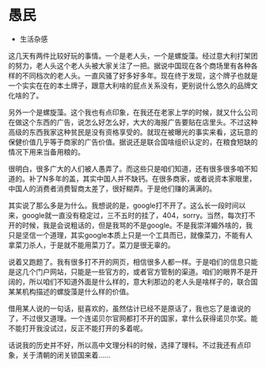 # 愚民
- 生活杂感

这几天有两件比较好玩的事情。一个是老人头，一个是螺旋藻。经过意大利打架团的努力，老人头这个老人头被大家关注了一把。据说中国现在各个商场里有各种各样的不同档次的老人头。一直风骚了好多好多年。现在终于发现，这个牌子也就是一个实实在在的本土牌子，跟意大利啥的屁点关系没有，更别说什么悠久的品牌文化啥的了。

另外一个是螺旋藻。这个我也有点印象，在我还在老家上学的时候，就又什么公司在做这个东西的广告，说怎么好怎么好，大大的海报广告要贴在店里头。不过这种高级的东西我家这种贫民是没有资格享受的。就现在被曝光的事实来看，这玩意的保健价值几乎等于商家的广告价值。据说还是联合国啥组织认定的，在粮食短缺的情况下用来当备用粮的。

很明白，很多广大的人们被人愚弄了。而这些只是咱们知道，还有很多很多咱不知道的。补了N多年的盖，其实中国人并不缺钙。在很多商家，或者说资本家眼里，中国人的消费者消费智商太差了，很好糊弄。于是他们赚的满满的。

其实说了那么多是为什么。我想说的是，google打不开了。这么长一段时间以来，google就一直没有稳定过，三不五时的挂了，404，sorry。当然，每次打不开的时候，我是会说粗话的，但是我骂的不是google。不是我崇洋媚外啥的，我只是坚信一个道理，其实google本质上只是一个工具而已，就像菜刀，不能有人拿菜刀杀人，于是就不能用菜刀了。菜刀是很无辜的。

说着又跑题了。我有很多打不开的网页，相信很多人都一样。于是咱们的信息只能是这几个门户网站，只能是一些官方的，或者官方管制的渠道。咱们的眼界不是开阔的，所以咱们不知道外面是什么样的，意大利那边的老人头是啥样子的，联合国某某机构描述的螺旋藻是什么样的价值。

借用某人说的一句话，挺喜欢的，虽然估计已经不是原话了，我也忘了是谁说的了，不过很又道理。一个连诺贝尔官网都打不开的国家，拿什么获得诺贝尔奖。能不能打开我没试过，反正不能打开的多着呢。

话说我的历史并不好，所以高中文理分科的时候，选择了理科。不过我还有点印象，关于清朝的闭关锁国来着……